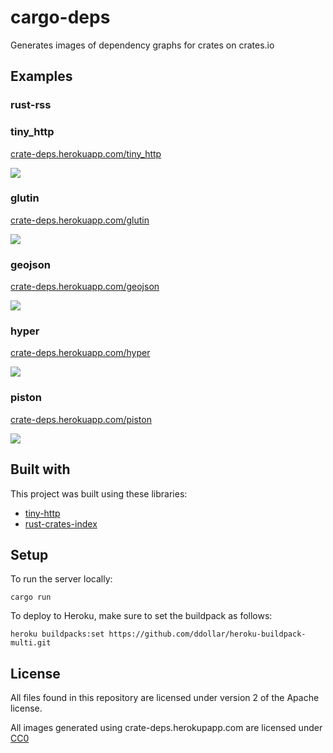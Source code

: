 # cargo-deps

Generates images of dependency graphs for crates on crates.io

## Examples

### rust-rss

### tiny_http

[crate-deps.herokuapp.com/tiny_http](https://crate-deps.herokuapp.com/tiny_http)

![](https://crate-deps.herokuapp.com/tiny_http)

### glutin

[crate-deps.herokuapp.com/glutin](https://crate-deps.herokuapp.com/glutin)

![](https://crate-deps.herokuapp.com/glutin)

### geojson

[crate-deps.herokuapp.com/geojson](https://crate-deps.herokuapp.com/geojson)

![](https://crate-deps.herokuapp.com/geojson)

### hyper

[crate-deps.herokuapp.com/hyper](https://crate-deps.herokuapp.com/hyper)

![](https://crate-deps.herokuapp.com/hyper)

### piston

[crate-deps.herokuapp.com/piston](https://crate-deps.herokuapp.com/piston)

![](https://crate-deps.herokuapp.com/piston)

## Built with

This project was built using these libraries:

* [tiny-http](https://github.com/frewsxcv/tiny-http)
* [rust-crates-index](https://github.com/frewsxcv/rust-crates-index)

## Setup

To run the server locally:

```
cargo run
```

To deploy to Heroku, make sure to set the buildpack as follows:

```
heroku buildpacks:set https://github.com/ddollar/heroku-buildpack-multi.git
```

## License

All files found in this repository are licensed under version 2 of the Apache license.

All images generated using crate-deps.herokupapp.com are licensed under [CC0](https://creativecommons.org/publicdomain/zero/1.0/)
